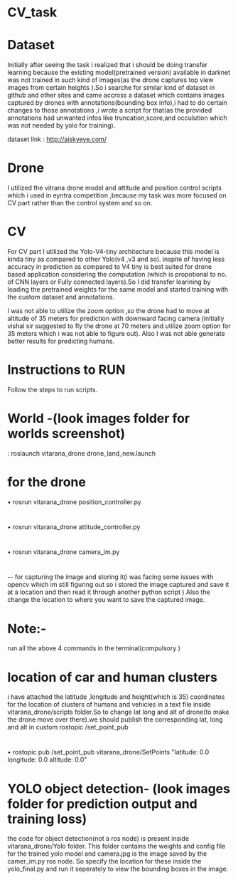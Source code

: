 # CV_task
# Dataset
Initially after seeing the task i realized that i should be doing transfer learning because the existing model(pretrained version) available in darknet was not trained in such kind of images(as the drone captures top view images from certain heights ).So i searche for similar kind of dataset in github and other sites and came accross a dataset which contains images captured by drones with annotations(bounding box info),i had to do certain changes to those annotations ,i wrote a  script for that(as the provided annotations had unwanted infos like truncation,score,and occulution which was not needed by yolo for training).

dataset link : http://aiskyeye.com/
# Drone
I utilized the vitrana drone model and attitude and position control scripts which i used in eyntra competition ,because my task was more focused on CV part rather than the control system and so on.
# CV
For CV part I utilized the Yolo-V4-tiny architecture because this model is kinda tiny as compared to other Yolo(v4 ,v3 and so). inspite of having less accuracy in prediction as compared to V4 tiny is best suited for drone based application considering the computation (which is propotional to no. of CNN layers or Fully connected layers).So I did transfer learining by loading the pretrained weights for the same model and started training with the custom dataset and annotations.

I was not able to utilize the zoom option ,so the drone had to move at altitude of 35 meters for prediction with downward facing camera (initially vishal sir suggested to fly the drone at 70 meters and utilize zoom option for 35 meters which i was not able to figure out).
Also I  was not able generate better results for predicting humans. 


# Instructions to RUN 
Follow the steps to run scripts. 

# World -(look images folder for worlds screenshot)
: roslaunch vitarana_drone drone_land_new.launch

# for the drone 
 • rosrun vitarana_drone position_controller.py
#
 • rosrun vitarana_drone attitude_controller.py
#
 • rosrun vitarana_drone camera_im.py      
 #
 -- for capturing the image and storing it(i was facing some issues with opencv which im still figuring out so i stored the image captured and save it at a location and then read it through another python script )
Also the change the location to where you want to save the captured image.

# Note:-
run all the above 4 commands in the terminal(compulsory )

# location of car and human clusters 
i have attached the latitude ,longitude and height(which is 35) coordinates for the location of clusters of humans and vehicles in a text file inside vitarana_drone/scripts folder.So to change lat long and alt of drone(to make the drone move over there).we should publish the corresponding lat, long and alt in custom rostopic /set_point_pub
#
• rostopic pub /set_point_pub vitarana_drone/SetPoints "latitude: 0.0          
longitude: 0.0
altitude: 0.0" 
#

# YOLO object detection- (look images folder for prediction output and training loss)

the code for object detection(not a ros node) is present inside vitarana_drone/Yolo folder. 
This folder contains the weights and config file for the trained yolo model and camera.jpg is the image saved by the camer_im.py ros node. 
So specify the location for these inside the yolo_final.py and run it seperately to view the bounding boxes in the image. 





